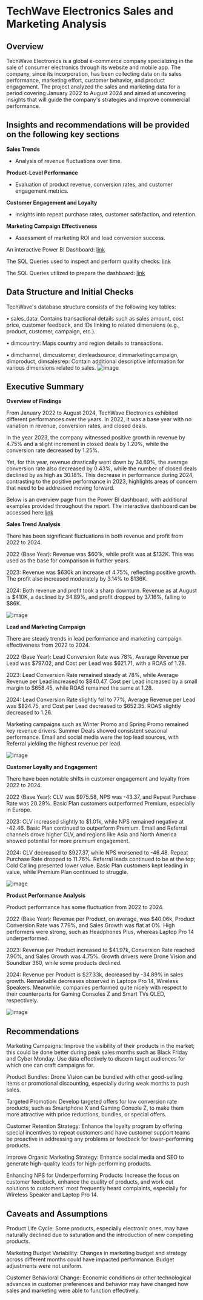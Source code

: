 # **TechWave Electronics Sales and Marketing Analysis**  

## **Overview** 
TechWave Electronics is a global e-commerce company specializing in the sale of consumer electronics through its website and mobile app. The company, since its incorporation, has been collecting data on its sales performance, marketing effort, customer behavior, and product engagement. The project analyzed the sales and marketing data for a period covering January 2022 to August 2024 and aimed at uncovering insights that will guide the company's strategies and improve commercial performance.

## **Insights and recommendations will be provided on the following key sections** 
 **Sales Trends**  
   - Analysis of revenue fluctuations over time.

**Product-Level Performance**  
   - Evaluation of product revenue, conversion rates, and customer engagement metrics.
     
 **Customer Engagement and Loyalty**  
   - Insights into repeat purchase rates, customer satisfaction, and retention.

 **Marketing Campaign Effectiveness**  
   - Assessment of marketing ROI and lead conversion success.

An interactive Power BI Dashboard: [link](https://github.com/Catherinedataa/techwave-electronics-sales-marketing-analysis/blob/master/sales_marketing.pbix)

The SQL Queries used to inspect and perform quality checks: [link](https://github.com/Catherinedataa/techwave-electronics-sales-marketing-analysis/blob/master/data_quality_checks.sql)

The SQL Queries utilized to prepare the dashboard: [link](https://github.com/Catherinedataa/techwave-electronics-sales-marketing-analysis/blob/master/sales-marketing-queries.sql)

##  Data Structure and Initial Checks
TechWave's database structure consists of the following key tables:

•	sales_data: Contains transactional details such as sales amount, cost price, customer feedback, and IDs linking to related dimensions (e.g., product, customer, campaign, etc.).

•	dimcountry: Maps country and region details to transactions.

•	dimchannel, dimcustomer, dimleadsource, dimmarketingcampaign, dimproduct, dimsalesrep: Contain additional descriptive information for various dimensions related to sales.
![image](https://github.com/user-attachments/assets/69c7d9d0-8a54-48e6-975a-1a980840752c)

##  Executive Summary 
  **Overview of Findings** 
  
From January 2022 to August 2024, TechWave Electronics exhibited different performances over the years.
In 2022, it was a base year with no variation in revenue, conversion rates, and closed deals. 

In the year 2023, the company witnessed positive growth in revenue by 4.75% and a slight increment in closed deals by 1.20%, while the conversion rate decreased by 1.25%.

Yet, for this year, revenue drastically went down by 34.89%, the average conversion rate also decreased by 0.43%, while the number of closed deals declined by as high as 30.18%. This decrease in performance during 2024, contrasting to the positive performance in 2023, highlights areas of concern that need to be addressed moving forward.

Below is an overview page from the Power BI dashboard, with additional examples provided throughout the report. The interactive dashboard can be accessed here:[link](https://github.com/Catherinedataa/techwave-electronics-sales-marketing-analysis/blob/master/sales_marketing.pbix)
 
 **Sales Trend Analysis**
 
 There has been significant fluctuations in both revenue and profit from 2022 to 2024.
 
 2022 (Base Year): Revenue was $601k, while profit was at $132K. This was used as the base for comparison in further years. 
 
 2023: Revenue was $630k an increase of 4.75%, reflecting positive growth. The profit also increased moderately by 3.14% to $136K.
 
 2024: Both revenue and profit took a sharp downturn. Revenue as at August is $410K, a declined by 34.89%, and profit dropped by 37.16%, falling to $86K.
 
![image](https://github.com/user-attachments/assets/0ff7b47c-25ad-44ff-aa28-577d9ff97dc6)

**Lead and Marketing Campaign**

There are steady trends in lead performance and marketing campaign effectiveness from 2022 to 2024.

2022 (Base Year): Lead Conversion Rate was 78%, Average Revenue per Lead was $797.02, and Cost per Lead was $621.71, with a ROAS of 1.28.

2023: Lead Conversion Rate remained steady at 78%, while Average Revenue per Lead increased to $840.47. Cost per Lead increased by a small margin to $658.45, while ROAS remained the same at 1.28.

2024: Lead Conversion Rate slightly fell to 77%, Average Revenue per Lead was $824.75, and Cost per Lead decreased to $652.35. ROAS slightly decreased to 1.26.

Marketing campaigns such as Winter Promo and Spring Promo remained key revenue drivers. Summer Deals showed consistent seasonal performance. Email and social media were the top lead sources, with Referral yielding the highest revenue per lead.

 ![image](https://github.com/user-attachments/assets/63062b40-0fbd-4c42-b8fd-711e57f306bc)


**Customer Loyalty and Engagement**

There have been notable shifts in customer engagement and loyalty from 2022 to 2024.

2022 (Base Year): CLV was $975.58, NPS was -43.37, and Repeat Purchase Rate was 20.29%. Basic Plan customers outperformed Premium, especially in Europe.

2023: CLV increased slightly to $1.01k, while NPS remained negative at -42.46. Basic Plan continued to outperform Premium. Email and Referral channels drove higher CLV, and regions like Asia and North America showed potential for more premium engagement.

2024: CLV decreased to $927.37, while NPS worsened to -46.48. Repeat Purchase Rate dropped to 11.76%. Referral leads continued to be at the top; Cold Calling presented lower value. Basic Plan customers kept leading in value, while Premium Plan continued to struggle.

![image](https://github.com/user-attachments/assets/c8a8e4d5-3677-4ffe-8891-fa586019bbca)

**Product Performance Analysis**

Product performance has some fluctuation from 2022 to 2024.

2022 (Base Year): Revenue per Product, on average, was $40.06k, Product Conversion Rate was 7.79%, and Sales Growth was flat at 0%. High performers were strong, such as Headphones Plus, whereas Laptop Pro 14 underperformed.

2023: Revenue per Product increased to $41.97k, Conversion Rate reached 7.90%, and Sales Growth was 4.75%. Growth drivers were Drone Vision and Soundbar 360, while some products declined.

2024: Revenue per Product is $27.33k, decreased by -34.89% in sales growth. Remarkable decreases observed in Laptops Pro 14, Wireless Speakers. Meanwhile, companies performed quite nicely with respect to their counterparts for Gaming Consoles Z and Smart TVs QLED, respectively.

![image](https://github.com/user-attachments/assets/1bf99db9-0f05-48e3-a02a-247f98e4422e)

## Recommendations

Marketing Campaigns: Improve the visibility of their products in the market; this could be done better during peak sales months such as Black Friday and Cyber Monday. Use data effectively to discern target audiences for which one can craft campaigns for.

Product Bundles: Drone Vision can be bundled with other good-selling items or promotional discounting, especially during weak months to push sales.

Targeted Promotion: Develop targeted offers for low conversion rate products, such as Smartphone X and Gaming Console Z, to make them more attractive with price reductions, bundles, or special offers.

Customer Retention Strategy: Enhance the loyalty program by offering special incentives to repeat customers and have customer support teams be proactive in addressing any problems or feedback for lower-performing products.

Improve Organic Marketing Strategy: Enhance social media and SEO to generate high-quality leads for high-performing products.

Enhancing NPS for Underperforming Products: Increase the focus on customer feedback, enhance the quality of products, and work out solutions to customers' most frequently heard complaints, especially for Wireless Speaker and Laptop Pro 14.

##  Caveats and Assumptions

Product Life Cycle: Some products, especially electronic ones, may have naturally declined due to saturation and the introduction of new competing products.

Marketing Budget Variability: Changes in marketing budget and strategy across different months could have impacted performance. Budget adjustments were not uniform.

Customer Behavioral Change: Economic conditions or other technological advances in customer preferences and behavior may have changed how sales and marketing were able to function effectively.




